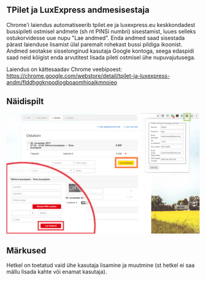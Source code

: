 ## TPilet ja LuxExpress andmesisestaja
Chrome'i laiendus automatiseerib tpilet.ee ja luxexpress.eu keskkondadest bussipileti ostmisel andmete (sh nt PINSi numbri) sisestamist, luues selleks ostukorvidesse uue nupu "Lae andmed". Enda andmed saad sisestada pärast laienduse lisamist ülal paremalt rohekast bussi pildiga ikoonist. Andmed seotakse sisselonginud kasutaja Google kontoga, seega edaspidi saad neid kõigist enda arvutitest lisada pileti ostmisel ühe nupuvajutusega.

Laiendus on kättesaadav Chrome veebipoest: https://chrome.google.com/webstore/detail/tpilet-ja-luxexpress-andm/flddhggknpodiogboaomhjoajkmnojeo

## Näidispilt
![andmesisestaja](example_screenshots/screenshot.png)

## Märkused
Hetkel on toetatud vaid ühe kasutaja lisamine ja muutmine (st hetkel ei saa mällu lisada kahte või enamat kasutaja). 
